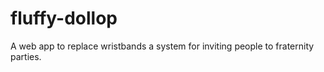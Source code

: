 # fluffy-dollop
A web app to replace wristbands a system for inviting people to fraternity parties.
